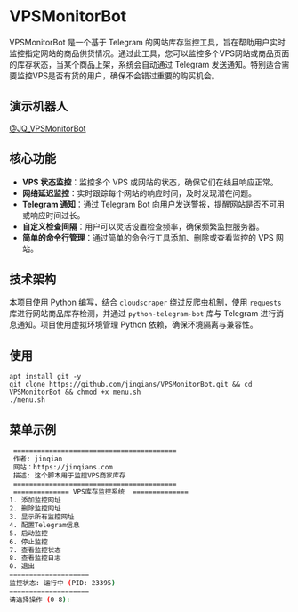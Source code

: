 # VPSMonitorBot
VPSMonitorBot 是一个基于 Telegram 的网站库存监控工具，旨在帮助用户实时监控指定网站的商品供货情况。通过此工具，您可以监控多个VPS网站或商品页面的库存状态，当某个商品上架，系统会自动通过 Telegram 发送通知。特别适合需要监控VPS是否有货的用户，确保不会错过重要的购买机会。

## 演示机器人
[@JQ_VPSMonitorBot](t.me/JQ_VPSMonitorBot)

## 核心功能

- **VPS 状态监控**：监控多个 VPS 或网站的状态，确保它们在线且响应正常。
- **网络延迟监控**：实时跟踪每个网站的响应时间，及时发现潜在问题。
- **Telegram 通知**：通过 Telegram Bot 向用户发送警报，提醒网站是否不可用或响应时间过长。
- **自定义检查间隔**：用户可以灵活设置检查频率，确保频繁监控服务器。
- **简单的命令行管理**：通过简单的命令行工具添加、删除或查看监控的 VPS 网站。

## 技术架构

本项目使用 Python 编写，结合 `cloudscraper` 绕过反爬虫机制，使用 `requests` 库进行网站商品库存检测，并通过 `python-telegram-bot` 库与 Telegram 进行消息通知。项目使用虚拟环境管理 Python 依赖，确保环境隔离与兼容性。

## 使用
```shell
apt install git -y
git clone https://github.com/jinqians/VPSMonitorBot.git && cd VPSMonitorBot && chmod +x menu.sh
./menu.sh
```

## 菜单示例
```bash
 ========================================= 
 作者: jinqian 
 网站：https://jinqians.com 
 描述: 这个脚本用于监控VPS商家库存 
 ========================================= 
 ============== VPS库存监控系统  ============== 
1. 添加监控网址
2. 删除监控网址
3. 显示所有监控网址
4. 配置Telegram信息
5. 启动监控
6. 停止监控
7. 查看监控状态
8. 查看监控日志
0. 退出
====================
监控状态: 运行中 (PID: 23395)
====================
请选择操作 (0-8): 
```
